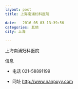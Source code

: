 ```yaml
--- 
layout: post 
title: 上海南浦妇科医院

date:   2016-05-03 13:39:56 
categories: 其他  
city: 上海
  
--- 
```

   
上海南浦妇科医院

信息
 - 电话 021-58891199

 - 网址 http://www.nanpuyy.com


